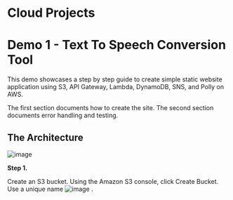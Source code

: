 # Cloud Projects

# Demo 1 - Text To Speech Conversion Tool
This demo showcases a step by step guide to create simple static website application using S3, API Gateway, Lambda, DynamoDB, SNS, and Polly on AWS.

The first section documents how to create the site. The second section documents error handling and testing.

## The Architecture
![image](https://github.com/AdamWagstaff/Cloud/assets/137490172/7cf4e115-6174-4f91-ac03-91a7be83cd97)

**Step 1.**

Create an S3 bucket. Using the Amazon S3 console, click Create Bucket. Use a unique name ![image](https://github.com/AdamWagstaff/Cloud/assets/137490172/25a35410-d2c3-43bf-a7d1-44aab08de681) . 
